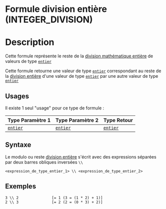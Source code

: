 # Formule division entière (INTEGER_DIVISION)
# Description
Cette formule représente le reste de la [division mathématique entière][divison-entiere] de valeurs de type [`entier`][valeur-de-retour]

Cette formule retourne une valeur de type [`entier`][valeur-de-retour] correspondant au reste de la [division entière][divison-entiere] d'une valeur de type [`entier`][valeur-de-retour] par une autre valeur de type [`entier`][valeur-de-retour] 

## Usages
Il existe 1 seul "usage" pour ce type de formule :

|Type Paramètre 1|Type Paramètre 2|Type Retour|
|----------------|----------------|-----------|
|[`entier`][valeur-de-retour]|[`entier`][valeur-de-retour]|[`entier`][valeur-de-retour]|

## Syntaxe
Le modulo ou reste [division entière][divison-entiere] s'écrit avec des expressions séparées par deux barres obliques inversées `\\`

    <expression_de_type_entier_1> \\ <expression_de_type_entier_2>

## Exemples
    3 \\ 2               [= 1 (3 = (1 * 2) + 1)]
    2 \\ 3               [= 2 (2 = (0 * 3) + 2)]
 

[valeur-de-retour]: ../lexique.md#valeur-de-retour
[divison-entiere]: https://fr.wikipedia.org/wiki/Division_euclidienne